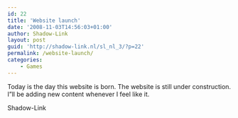 ```yaml
---
id: 22
title: 'Website launch'
date: '2008-11-03T14:56:03+01:00'
author: Shadow-Link
layout: post
guid: 'http://shadow-link.nl/sl_nl_3/?p=22'
permalink: /website-launch/
categories:
    - Games
---
```


Today is the day this website is born. The website is still under construction. I”ll be adding new content whenever I feel like it.

Shadow-Link